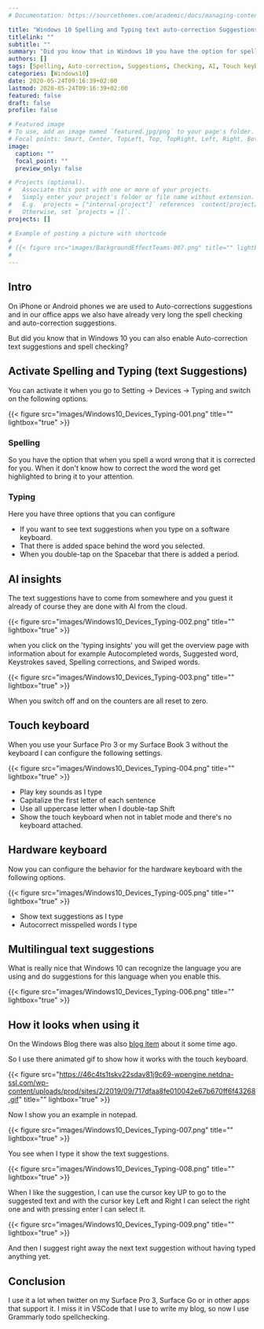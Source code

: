 ```yaml
---
# Documentation: https://sourcethemes.com/academic/docs/managing-content/

title: "Windows 10 Spelling and Typing text auto-correction Suggestions with AI"
titlelink: ""
subtitle: ""
summary: "Did you know that in Windows 10 you have the option for spell checking and typing text auto-correction suggestions while you are typing. So not only in your Office applications like Outlook, Word, PowerPoint, Excel, OneNote"
authors: []
tags: [Spelling, Auto-correction, Suggestions, Checking, AI, Touch keyboard, Hardware keyboard, Multilingual]
categories: [Windows10]
date: 2020-05-24T09:16:39+02:00
lastmod: 2020-05-24T09:16:39+02:00
featured: false
draft: false
profile: false

# Featured image
# To use, add an image named `featured.jpg/png` to your page's folder.
# Focal points: Smart, Center, TopLeft, Top, TopRight, Left, Right, BottomLeft, Bottom, BottomRight.
image:
  caption: ""
  focal_point: ""
  preview_only: false

# Projects (optional).
#   Associate this post with one or more of your projects.
#   Simply enter your project's folder or file name without extension.
#   E.g. `projects = ["internal-project"]` references `content/project/deep-learning/index.md`.
#   Otherwise, set `projects = []`.
projects: []

# Example of posting a picture with shortcode
#
# {{< figure src="images/BackgroundEffectTeams-007.png" title="" lightbox="true" >}}
#
---
```


## Intro

On iPhone or Android phones we are used to Auto-corrections suggestions and in our office apps we also have already very long the spell checking and auto-correction suggestions.

But did you know that in Windows 10 you can also enable Auto-correction text suggestions and spell checking?

## Activate Spelling and Typing (text Suggestions)

You can activate it when you go to Setting -> Devices -> Typing and switch on the following options.

{{< figure src="images/Windows10_Devices_Typing-001.png" title="" lightbox="true" >}}

### Spelling

So you have the option that when you spell a word wrong that it is corrected for you. When it don't know how to correct the word the word get highlighted to bring it to your attention.

### Typing

Here you have three options that you can configure

* If you want to see text suggestions when you type on a software keyboard.
* That there is added space behind the word you selected.
* When you double-tap on the Spacebar that there is added a period.

## AI insights

The text suggestions have to come from somewhere and you guest it already of course they are done with AI from the cloud.

{{< figure src="images/Windows10_Devices_Typing-002.png" title="" lightbox="true" >}}

when you click on the 'typing insights' you will get the overview page with information about for example Autocompleted words, Suggested word, Keystrokes saved, Spelling corrections, and Swiped words.

{{< figure src="images/Windows10_Devices_Typing-003.png" title="" lightbox="true" >}}

When you switch off and on the counters are all reset to zero.

## Touch keyboard

When you use your Surface Pro 3 or my Surface Book 3 without the keyboard I can configure the following settings.

{{< figure src="images/Windows10_Devices_Typing-004.png" title="" lightbox="true" >}}

* Play key sounds as I type
* Capitalize the first letter of each sentence
* Use all uppercase letter when I double-tap Shift
* Show the touch keyboard when not in tablet mode and there's no keyboard attached.

## Hardware keyboard

Now you can configure the behavior for the hardware keyboard with the following options.

{{< figure src="images/Windows10_Devices_Typing-005.png" title="" lightbox="true" >}}

* Show text suggestions as I type
* Autocorrect misspelled words I type

## Multilingual text suggestions

What is really nice that Windows 10 can recognize the language you are using and do suggestions for this language when you enable this.

{{< figure src="images/Windows10_Devices_Typing-006.png" title="" lightbox="true" >}}

## How it looks when using it

On the Windows Blog there was also [blog item](https://blogs.windows.com/windowsexperience/2019/09/23/windows-10-tip-text-suggestions-expands-language-support/) about it some time ago.

So I use there animated gif to show how it works with the touch keyboard.

{{< figure src="https://46c4ts1tskv22sdav81j9c69-wpengine.netdna-ssl.com/wp-content/uploads/prod/sites/2/2019/09/717dfaa8fe010042e67b670ff6f43268.gif" title="" lightbox="true" >}}

Now I show you an example in notepad.

{{< figure src="images/Windows10_Devices_Typing-007.png" title="" lightbox="true" >}}

You see when I type it show the text suggestions.

{{< figure src="images/Windows10_Devices_Typing-008.png" title="" lightbox="true" >}}

When I like the suggestion, I can use the cursor key UP to go to the suggested text and with the cursor key Left and Right I can select the right one and with pressing enter I can select it.

{{< figure src="images/Windows10_Devices_Typing-009.png" title="" lightbox="true" >}}

And then I suggest right away the next text suggestion without having typed anything yet.

## Conclusion

I use it a lot when twitter on my Surface Pro 3, Surface Go or in other apps that support it. I miss it in VSCode that I use to write my blog, so now I use Grammarly todo spellchecking.
